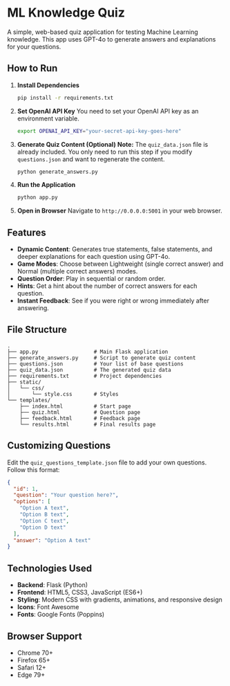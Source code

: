 # ML Knowledge Quiz

A simple, web-based quiz application for testing Machine Learning knowledge. This app uses GPT-4o to generate answers and explanations for your questions.

## How to Run

1.  **Install Dependencies**
    ```bash
    pip install -r requirements.txt
    ```

2.  **Set OpenAI API Key**
    You need to set your OpenAI API key as an environment variable.
    ```bash
    export OPENAI_API_KEY="your-secret-api-key-goes-here"
    ```

3.  **Generate Quiz Content (Optional)**
    **Note:** The `quiz_data.json` file is already included. You only need to run this step if you modify `questions.json` and want to regenerate the content.
    ```bash
    python generate_answers.py
    ```

4.  **Run the Application**
    ```bash
    python app.py
    ```

5.  **Open in Browser**
    Navigate to `http://0.0.0.0:5001` in your web browser.

## Features

- **Dynamic Content**: Generates true statements, false statements, and deeper explanations for each question using GPT-4o.
- **Game Modes**: Choose between Lightweight (single correct answer) and Normal (multiple correct answers) modes.
- **Question Order**: Play in sequential or random order.
- **Hints**: Get a hint about the number of correct answers for each question.
- **Instant Feedback**: See if you were right or wrong immediately after answering.

## File Structure

```
.
├── app.py                  # Main Flask application
├── generate_answers.py     # Script to generate quiz content
├── questions.json          # Your list of base questions
├── quiz_data.json          # The generated quiz data
├── requirements.txt        # Project dependencies
├── static/
│   └── css/
│       └── style.css       # Styles
└── templates/
    ├── index.html          # Start page
    ├── quiz.html           # Question page
    ├── feedback.html       # Feedback page
    └── results.html        # Final results page
```

## Customizing Questions 

Edit the `quiz_questions_template.json` file to add your own questions. Follow this format:

```json
{
  "id": 1,
  "question": "Your question here?",
  "options": [
    "Option A text",
    "Option B text", 
    "Option C text",
    "Option D text"
  ],
  "answer": "Option A text"
}
```

## Technologies Used 

- **Backend**: Flask (Python)
- **Frontend**: HTML5, CSS3, JavaScript (ES6+)
- **Styling**: Modern CSS with gradients, animations, and responsive design
- **Icons**: Font Awesome
- **Fonts**: Google Fonts (Poppins)

## Browser Support 

- Chrome 70+
- Firefox 65+
- Safari 12+
- Edge 79+

